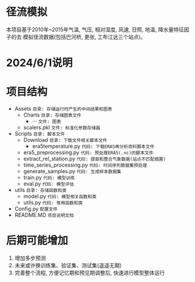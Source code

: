 # 径流模拟

本项目基于2010年~2015年气温, 气压, 相对湿度, 风速, 日照, 地温, 降水量特征因子的去
模拟径流数据(包括巴河桥, 更张, 工布江达三个站点)。

# 2024/6/1说明

# 项目结构

 - Assets  `目录: 存储运行时产生的中间结果和图表`
     - Charts  `目录: 存储图表文件`  
       - ···  `文件: 图表`
     - scalers.pkl  `文件: 标准化参数存储器`
 - Scripts  `目录: 脚本文件`
   - Download  `目录: 下载文件相关脚本文件`
     - era5temperature.py  `代码: 下载ERA5再分析资料脚本文件`
   - era5_preprocessing.py  `代码: 预处理ERA5(.nc)的脚本文件`
   - extract_rel_station.py  `代码: 提取和整合气象数据(站点不匹配搁置)`
   - time_series_processing.py  `代码: 时间序列数据集预处理`
   - generate_samples.py  `代码: 生成样本数据集`
   - train.py  `代码: 模型训练`
   - eval.py  `代码: 模型评估`
 - utils  `目录: 存储函数和类`
   - model.py  `代码: 模型相关函数和类`
   - utils.py  `代码: 常用函数和类`
 - Config.py  `配置文件`
 - README.MD  `项目说明文档`

# 后期可能增加
1. 增加多步预测
2. 未来或许换训练集、验证集、测试集(遥遥无期)
3. 完善整个流程, 方便记忆期和预见期调整后, 快速进行模型整体运行


 

